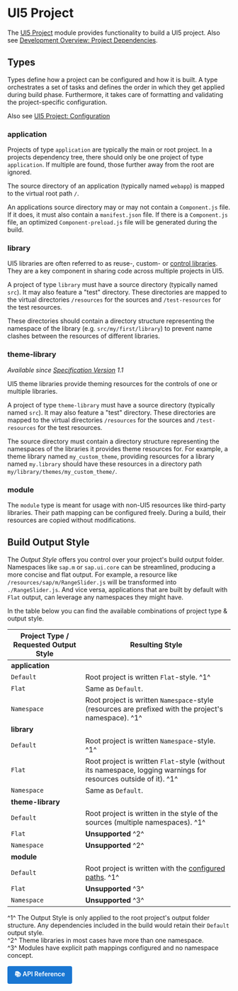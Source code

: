 # UI5 Project

The [UI5 Project](https://github.com/SAP/ui5-project) module provides functionality to build a UI5 project. Also see [Development Overview: Project Dependencies](./Overview#project-dependencies).

<script setup>
import VPButton from "vitepress/dist/client/theme-default/components/VPButton.vue"
</script>

## Types
Types define how a project can be configured and how it is built. A type orchestrates a set of tasks and defines the order in which they get applied during build phase. Furthermore, it takes care of formatting and validating the project-specific configuration.

Also see [UI5 Project: Configuration](./Configuration#general-configuration)

### application
Projects of type `application` are typically the main or root project. In a projects dependency tree, there should only be one project of type `application`. If multiple are found, those further away from the root are ignored.

The source directory of an application (typically named `webapp`) is mapped to the virtual root path `/`.

An applications source directory may or may not contain a `Component.js` file. If it does, it must also contain a `manifest.json` file. If there is a `Component.js` file, an optimized `Component-preload.js` file will be generated during the build.

### library
UI5 libraries are often referred to as reuse-, custom- or [control libraries](https://github.com/SAP/openui5/blob/-/docs/controllibraries). They are a key component in sharing code across multiple projects in UI5.

A project of type `library` must have a source directory (typically named `src`). It may also feature a "test" directory. These directories are mapped to the virtual directories `/resources` for the sources and `/test-resources` for the test resources.

These directories should contain a directory structure representing the namespace of the library (e.g. `src/my/first/library`) to prevent name clashes between the resources of different libraries.

### theme-library
*Available since [Specification Version](./Configuration#specification-versions) 1.1*

UI5 theme libraries provide theming resources for the controls of one or multiple libraries.

A project of type `theme-library` must have a source directory (typically named `src`). It may also feature a "test" directory. These directories are mapped to the virtual directories `/resources` for the sources and `/test-resources` for the test resources.

The source directory must contain a directory structure representing the namespaces of the libraries it provides theme resources for. For example, a theme library named `my_custom_theme`, providing resources for a library named `my.library` should have these resources in a directory path `my/library/themes/my_custom_theme/`.

### module
The `module` type is meant for usage with non-UI5 resources like third-party libraries. Their path mapping can be configured freely. During a build, their resources are copied without modifications.


## Build Output Style

The _Output Style_ offers you control over your project's build output folder. Namespaces like `sap.m` or `sap.ui.core` can be streamlined, producing a more concise and flat output. For example, a resource like `/resources/sap/m/RangeSlider.js` will be transformed into `./RangeSlider.js`. And vice versa, applications that are built by default with `Flat` output, can leverage any namespaces they might have. 

In the table below you can find the available combinations of project type & output style.

| Project Type / Requested Output Style | Resulting Style |
|---|---|
| **application** | |
| `Default` | Root project is written `Flat`-style. ^1^ |
| `Flat` | Same as `Default`. |
| `Namespace` | Root project is written `Namespace`-style (resources are prefixed with the project's namespace). ^1^ |
| **library** | |
| `Default` | Root project is written `Namespace`-style. ^1^ |
| `Flat` | Root project is written `Flat`-style (without its namespace, logging warnings for resources outside of it). ^1^ |
| `Namespace` | Same as `Default`. |
| **theme-library** | |
| `Default` | Root project is written in the style of the sources (multiple namespaces). ^1^ |
| `Flat` | **Unsupported** ^2^ |
| `Namespace` | **Unsupported** ^2^ |
| **module** | |
| `Default` | Root project is written with the [configured paths](https://ui5.github.io/cli/v5/pages/Configuration/#available-path-mappings). ^1^ |
| `Flat` | **Unsupported** ^3^  |
| `Namespace` | **Unsupported**  ^3^ |

^1^ The Output Style is only applied to the root project's output folder structure. Any dependencies included in the build would retain their `Default` output style.  
^2^ Theme libraries in most cases have more than one namespace.  
^3^ Modules have explicit path mappings configured and no namespace concept.  


<div style="margin: 1rem 0;">
  <a href="https://ui5.github.io/cli/v4/api/@ui5_project_build_ProjectBuilder.html" target="_blank" style="display: inline-block; padding: 8px 16px; background: #1976d2; color: white; text-decoration: none; border-radius: 4px; font-weight: 600; font-size: 14px;">
    📚 API Reference
  </a>
</div>
